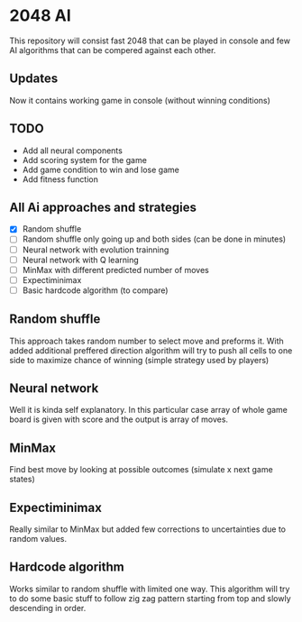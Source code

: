 # 2048 AI
This repository will consist fast 2048 that can be played in console and few AI algorithms that can be compered against each other.

## Updates

Now it contains working game in console (without winning conditions)

## TODO

- Add all neural components
- Add scoring system for the game
- Add game condition to win and lose game
- Add fitness function

## All Ai approaches and strategies

- [x] Random shuffle
- [ ] Random shuffle only going up and both sides (can be done in minutes)
- [ ] Neural network with evolution trainning
- [ ] Neural network with Q learning
- [ ] MinMax with different predicted number of moves
- [ ] Expectiminimax
- [ ] Basic hardcode algorithm (to compare)

## Random shuffle

This approach takes random number to select move and preforms it. With added additional preffered direction algorithm will try to push all cells to one side to maximize chance of winning (simple strategy used by players)

## Neural network

Well it is kinda self explanatory. In this particular case array of whole game board is given with score and the output is array of moves.

## MinMax

Find best move by looking at possible outcomes (simulate x next game states)

## Expectiminimax

Really similar to MinMax but added few corrections to uncertainties due to random values.

## Hardcode algorithm

Works similar to random shuffle with limited one way. This algorithm will try to do some basic stuff to follow zig zag pattern starting from top and slowly descending in order.
